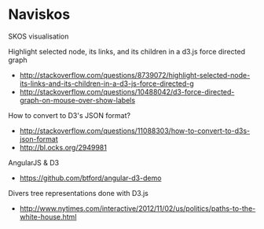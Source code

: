 # Naviskos

SKOS visualisation

Highlight selected node, its links, and its children in a d3.js force directed graph

* http://stackoverflow.com/questions/8739072/highlight-selected-node-its-links-and-its-children-in-a-d3-js-force-directed-g
* http://stackoverflow.com/questions/10488042/d3-force-directed-graph-on-mouse-over-show-labels

How to convert to D3's JSON format?

* http://stackoverflow.com/questions/11088303/how-to-convert-to-d3s-json-format
* http://bl.ocks.org/2949981

AngularJS & D3

* https://github.com/btford/angular-d3-demo


Divers tree representations done with D3.js

* http://www.nytimes.com/interactive/2012/11/02/us/politics/paths-to-the-white-house.html